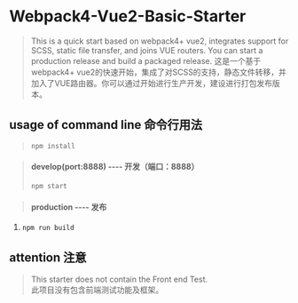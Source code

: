 # Webpack4-Vue2-Basic-Starter
>This is a quick start based on webpack4+ vue2, integrates support for SCSS, static file transfer, and joins VUE routers. You can start a production release and build a packaged release.
>这是一个基于webpack4+ vue2的快速开始，集成了对SCSS的支持，静态文件转移，并加入了VUE路由器。你可以通过开始进行生产开发，建设进行打包发布版本。

## usage of command line 命令行用法
> `npm install`   

> #### develop(port:8888)  ----  开发（端口：8888）
> `npm start`  

> #### production  ---- 发布
1. `npm run build` 

## attention 注意  
> This starter does not contain the Front end Test.  
> 此项目没有包含前端测试功能及框架。  
